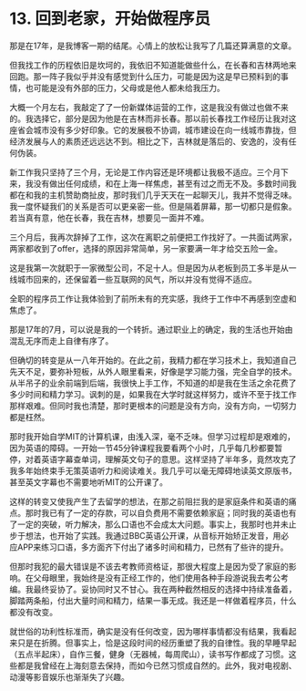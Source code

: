 # 13. 回到老家，开始做程序员

那是在17年，是我博客一期的结尾。心情上的放松让我写了几篇还算满意的文章。

但我找工作的历程依旧是坎坷的，我依旧不知道能做些什么，在长春和吉林两地来回跑。那一阵子我似乎并没有感觉到什么压力，可能是因为这是早已预料到的事情，也可能是没有外部的压力，父母或是他人都未给我压力。

大概一个月左右，我敲定了了一份新媒体运营的工作，这是我没有做过也做不来的。我选择它，部分是因为他是在吉林而非长春。那以前长春找工作经历让我对这座省会城市没有多少好印象。它的发展极不协调，城市建设在向一线城市靠拢，但经济发展与人的素质还远远达不到。相比之下，吉林就是落后的、安逸的，没有任何伪装。

新工作我只坚持了三个月，无论是工作内容还是环境都让我极不适应。三个月下来，我没有做出任何成绩，和在上海一样焦虑，甚至有过之而无不及。多数时间我都在和我的主机赞助商扯皮，那时我们几乎天天在一起聊天儿，我并不觉得乏味。我一度怀疑我们的关系是否可以更亲密一些。但是隔着屏幕，那一切都只是假象。若当真有意，他在长春，我在吉林，想要见一面并不难。

三个月后，我再次辞掉了工作，这次在离职之前便把工作找好了。一共面试两家，两家都收到了offer，选择的原因非常简单，另一家要满一年才给交五险一金。

这是我第一次就职于一家微型公司，不足十人。但是因为从老板到员工多半是从一线城市回来的，还保留着一些互联网的风气，所以并没有觉得不适应。

全职的程序员工作让我体验到了前所未有的充实感，我终于工作中不再感到空虚和焦虑了。

那是17年的7月，可以说是我的一个转折。通过职业上的确定，我的生活也开始由混乱无序而走上自律有序了。

但确切的转变是从一八年开始的。在此之前，我精力都在学习技术上，我知道自己先天不足，要弥补短板，从外人眼里看来，好像是学习能力强，完全自学的技术。从半吊子的业余前端到后端，我很快上手工作，不知道的却是我在生活之余花费了多少时间和精力学习。讽刺的是，如果我在大学时就这样努力，或许不至于找工作那样艰难。但同时我也清楚，那时更根本的问题是没有方向，没有方向，一切努力都是枉然。

那时我开始自学MIT的计算机课，由浅入深，毫不乏味。但学习过程却是艰难的，因为英语的障碍。一开始一节45分钟课程我要看两个小时，几乎每几秒都要暂停，对着英语字幕查单词，理解英文句子的意思。这样坚持了半年多，竟然攻克了我多年始终束手无策英语听力和阅读难关。我几乎可以毫无障碍地读英文原版书，甚至英文字幕也不需要地听MIT的公开课了。

这样的转变又使我产生了去留学的想法，在那之前阻拦我的是家庭条件和英语的痛点。那时我已有了一定的存款，可以自负费用不需要依赖家庭；同时我的英语也有了一定的突破，听力解决，那么口语也不会成太大问题。事实上，我那时也并未止步于想法，也开始了实践。我通过BBC英语公开课，从音标开始矫正发音，用必应APP来练习口语，多方面齐下付出了诸多时间和精力，已然有了些许的提升。

但那时我犯的最大错误是不该去考教师资格证，那很大程度上是因为受了家庭的影响。在父母眼里，我始终是没有正经工作的，他们使用各种手段游说我去考公考编。我最终妥协了。妥协同时又不甘心。我在两种截然相反的选择中持续准备着，脚踏两条船，付出大量时间和精力，结果一事无成。我还是一样做着程序员，什么都没有改变。

就世俗的功利性标准而，确实是没有任何改变，因为哪样事情都没有结果，我看起来只是在折腾。但事实上，恰是这段时间的经历重塑了我的自律性。我的早睡早起（五点半起床），自作三餐，健身（无器械，每周爬山），读书写作都成了习惯。这些都是我曾经在上海刻意去保持，而如今已然习惯成自然的。此外，我对电视剧、动漫等影音娱乐也渐渐失了兴趣。